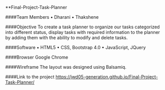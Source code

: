 **Final-Project-Task-Planner

####Team Members
•	Dharani
•	Thakshene

####Objective
To create a task planner to organize our tasks categorized into different status, display tasks with required information to the planner by adding them with the ability to modify and delete tasks. 

####Software
•	HTML5
•	CSS, Bootstrap 4.0
•	JavaScript, JQuery

####Browser
Google Chrome

####Wireframe
The layout was designed using Balsamiq.

####Link to the project
https://jwd05-generation.github.io/Final-Project-Task-Planner/
